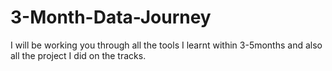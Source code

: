 # 3-Month-Data-Journey
I will be working you through all the tools I learnt within 3-5months and also all the project I did on the tracks. 
